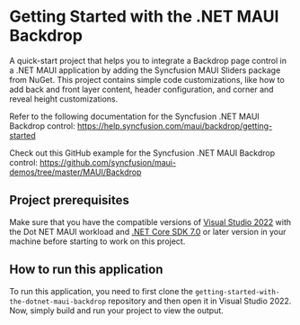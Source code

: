 # Getting Started with the .NET MAUI Backdrop
A quick-start project that helps you to integrate a Backdrop page control in a .NET MAUI application by adding the Syncfusion MAUI Sliders package from NuGet. This project contains simple code customizations, like how to add back and front layer content, header configuration, and corner and reveal height customizations.

Refer to the following documentation for the Syncfusion .NET MAUI Backdrop control: 
https://help.syncfusion.com/maui/backdrop/getting-started

Check out this GitHub example for the Syncfusion .NET MAUI Backdrop control: 
https://github.com/syncfusion/maui-demos/tree/master/MAUI/Backdrop

## Project prerequisites
Make sure that you have the compatible versions of [Visual Studio 2022](https://visualstudio.microsoft.com/downloads/ ) with the Dot NET MAUI workload and [.NET Core SDK 7.0](https://dotnet.microsoft.com/en-us/download/dotnet/7.0) or later version in your machine before starting to work on this project.

## How to run this application
To run this application, you need to first clone the `getting-started-with-the-dotnet-maui-backdrop` repository and then open it in Visual Studio 2022. Now, simply build and run your project to view the output.